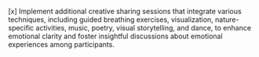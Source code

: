 [x] Implement additional creative sharing sessions that integrate various techniques, including guided breathing exercises, visualization, nature-specific activities, music, poetry, visual storytelling, and dance, to enhance emotional clarity and foster insightful discussions about emotional experiences among participants.